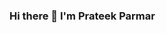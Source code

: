 ### Hi there 👋 I'm Prateek Parmar

<!--
I'm a student, Undergraduate and a sportsperson at IIITL

- 🔭 I’m currently working on my first year project.
- 🌱 I’m currently learning competitive programming and frontend development
- 👯 I’m looking to collaborate with other content creators
- 🥅 2020 Goals: Contribute more to Open Source projects
⚡ Fun fact: I love to play chess and listen music.
-->

